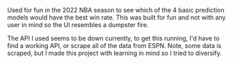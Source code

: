 Used for fun in the 2022 NBA season to see which of the 4 basic prediction models would have the best win rate.
This was built for fun and not with any user in mind so the UI resembles a dumpster fire.

The API I used seems to be down currently, to get this running, I'd have to find a working API, or scrape all of the data from ESPN.  Note, some data is scraped, but I made this project with learning in mind so I tried to diversify.

